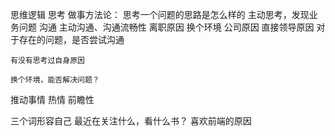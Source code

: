 思维逻辑
思考
   做事方法论：
   思考一个问题的思路是怎么样的
   主动思考，发现业务问题
沟通 主动沟通、沟通流畅性
    离职原因 换个环境 公司原因 直接领导原因
    对于存在的问题，是否尝试沟通

    有没有思考过自身原因

    换个环境，能否解决问题？
推动事情
热情
前瞻性


三个词形容自己
最近在关注什么，看什么书？
喜欢前端的原因